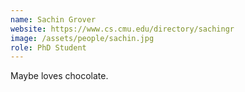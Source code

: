 ```yaml
---
name: Sachin Grover
website: https://www.cs.cmu.edu/directory/sachingr
image: /assets/people/sachin.jpg
role: PhD Student
---
```


Maybe loves chocolate.
